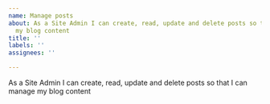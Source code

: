 ```yaml
---
name: Manage posts
about: As a Site Admin I can create, read, update and delete posts so that I can manage
  my blog content
title: ''
labels: ''
assignees: ''

---
```


As a Site Admin I can create, read, update and delete posts so that I can manage my blog content
